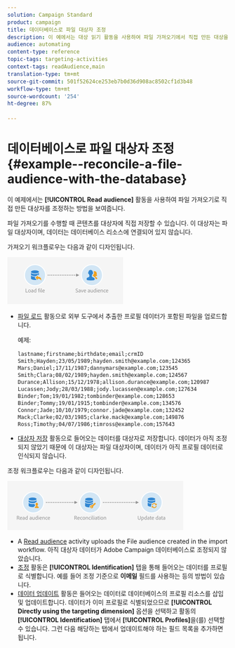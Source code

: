 ```yaml
---
solution: Campaign Standard
product: campaign
title: 데이터베이스로 파일 대상자 조정
description: 이 예에서는 대상 읽기 활동을 사용하여 파일 가져오기에서 직접 만든 대상을 조정하는 방법을 보여 줍니다.
audience: automating
content-type: reference
topic-tags: targeting-activities
context-tags: readAudience,main
translation-type: tm+mt
source-git-commit: 501f52624ce253eb7b0d36d908ac8502cf1d3b48
workflow-type: tm+mt
source-wordcount: '254'
ht-degree: 87%

---
```



# 데이터베이스로 파일 대상자 조정 {#example--reconcile-a-file-audience-with-the-database}

이 예제에서는 **[!UICONTROL Read audience]** 활동을 사용하여 파일 가져오기로 직접 만든 대상자를 조정하는 방법을 보여줍니다. 

파일 가져오기를 수행할 때 콘텐츠를 대상자에 직접 저장할 수 있습니다. 이 대상자는 파일 대상자이며, 데이터는 데이터베이스 리소스에 연결되어 있지 않습니다.

가져오기 워크플로우는 다음과 같이 디자인됩니다.

![](assets/readaudience_activity_example3.png)

* [파일 로드](../../automating/using/load-file.md) 활동으로 외부 도구에서 추출한 프로필 데이터가 포함된 파일을 업로드합니다.

   예제:

   ```
   lastname;firstname;birthdate;email;crmID
   Smith;Hayden;23/05/1989;hayden.smith@example.com;124365
   Mars;Daniel;17/11/1987;dannymars@example.com;123545
   Smith;Clara;08/02/1989;hayden.smith@example.com;124567
   Durance;Allison;15/12/1978;allison.durance@example.com;120987
   Lucassen;Jody;28/03/1988;jody.lucassen@example.com;127634
   Binder;Tom;19/01/1982;tombinder@example.com;128653
   Binder;Tommy;19/01/1915;tombinder@example.com;134576
   Connor;Jade;10/10/1979;connor.jade@example.com;132452
   Mack;Clarke;02/03/1985;clarke.mack@example.com;149876
   Ross;Timothy;04/07/1986;timross@example.com;157643
   ```

* [대상자 저장](../../automating/using/save-audience.md) 활동으로 들어오는 데이터를 대상자로 저장합니다. 데이터가 아직 조정되지 않았기 때문에 이 대상자는 파일 대상자이며, 데이터가 아직 프로필 데이터로 인식되지 않습니다.

조정 워크플로우는 다음과 같이 디자인됩니다.

![](assets/readaudience_activity_example2.png)

* A [Read audience](../../automating/using/read-audience.md) activity uploads the File audience created in the import workflow. 아직 대상자 데이터가 Adobe Campaign 데이터베이스로 조정되지 않았습니다.
* [조정](../../automating/using/reconciliation.md) 활동은 **[!UICONTROL Identification]** 탭을 통해 들어오는 데이터를 프로필로 식별합니다. 예를 들어 조정 기준으로 **이메일** 필드를 사용하는 등의 방법이 있습니다.
* [데이터 업데이트](../../automating/using/update-data.md) 활동은 들어오는 데이터로 데이터베이스의 프로필 리소스를 삽입 및 업데이트합니다. 데이터가 이미 프로필로 식별되었으므로 **[!UICONTROL Directly using the targeting dimension]** 옵션을 선택하고 활동의 **[!UICONTROL Identification]** 탭에서 **[!UICONTROL Profiles]**&#x200B;을(를) 선택할 수 있습니다. 그런 다음 해당하는 탭에서 업데이트해야 하는 필드 목록을 추가하면 됩니다.
